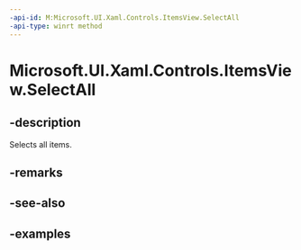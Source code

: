 ```yaml
---
-api-id: M:Microsoft.UI.Xaml.Controls.ItemsView.SelectAll
-api-type: winrt method
---
```


# Microsoft.UI.Xaml.Controls.ItemsView.SelectAll

<!--
public void SelectAll ();
-->


## -description

Selects all items.

## -remarks

## -see-also

## -examples


